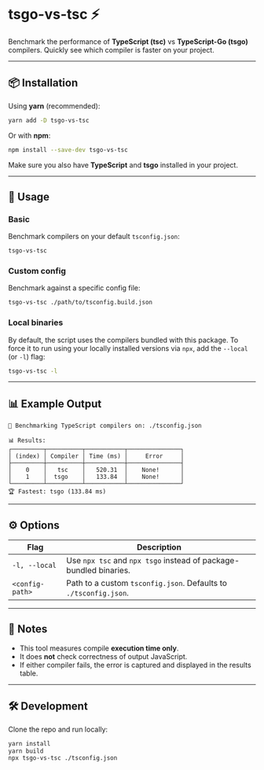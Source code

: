 # tsgo-vs-tsc ⚡

Benchmark the performance of **TypeScript (tsc)** vs **TypeScript-Go (tsgo)** compilers.
Quickly see which compiler is faster on your project.

---

## 📦 Installation

Using **yarn** (recommended):

```bash
yarn add -D tsgo-vs-tsc
```

Or with **npm**:

```bash
npm install --save-dev tsgo-vs-tsc
```

Make sure you also have **TypeScript** and **tsgo** installed in your project.

---

## 🚀 Usage

### Basic

Benchmark compilers on your default `tsconfig.json`:

```bash
tsgo-vs-tsc
```

### Custom config

Benchmark against a specific config file:

```bash
tsgo-vs-tsc ./path/to/tsconfig.build.json
```

### Local binaries

By default, the script uses the compilers bundled with this package.
To force it to run using your locally installed versions via `npx`, add the `--local` (or `-l`) flag:

```bash
tsgo-vs-tsc -l
```

---

## 📊 Example Output

```
🔬 Benchmarking TypeScript compilers on: ./tsconfig.json

📊 Results:
┌─────────┬──────────┬───────────┬───────────────┐
│ (index) │ Compiler │ Time (ms) │     Error     │
├─────────┼──────────┼───────────┼───────────────┤
│    0    │   tsc    │   520.31  │    None!      │
│    1    │  tsgo    │   133.84  │    None!      │
└─────────┴──────────┴───────────┴───────────────┘
🏆 Fastest: tsgo (133.84 ms)
```

---

## ⚙️ Options

| Flag            | Description                                                       |
| --------------- | ----------------------------------------------------------------- |
| `-l, --local`   | Use `npx tsc` and `npx tsgo` instead of package-bundled binaries. |
| `<config-path>` | Path to a custom `tsconfig.json`. Defaults to `./tsconfig.json`.  |

---

## 📌 Notes

* This tool measures compile **execution time only**.
* It does **not** check correctness of output JavaScript.
* If either compiler fails, the error is captured and displayed in the results table.

---

## 🛠 Development

Clone the repo and run locally:

```bash
yarn install
yarn build
npx tsgo-vs-tsc ./tsconfig.json
```